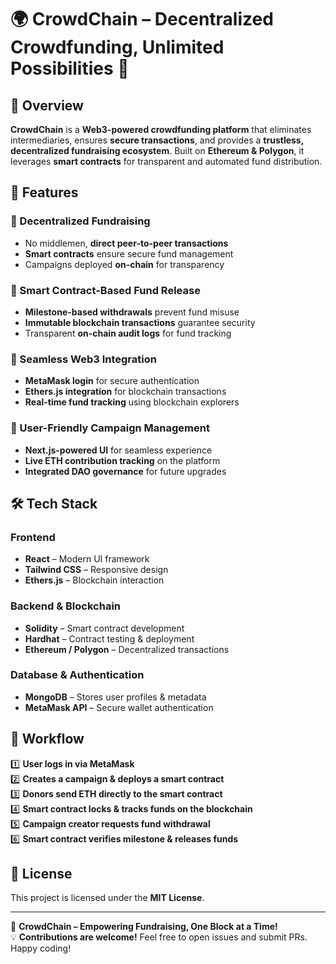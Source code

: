 # 🌍 CrowdChain – **Decentralized Crowdfunding, Unlimited Possibilities** 🚀  

## 🚀 Overview  

**CrowdChain** is a **Web3-powered crowdfunding platform** that eliminates intermediaries, ensures **secure transactions**, and provides a **trustless, decentralized fundraising ecosystem**. Built on **Ethereum & Polygon**, it leverages **smart contracts** for transparent and automated fund distribution.  

## 🌟 Features  

### 🔹 Decentralized Fundraising  
- No middlemen, **direct peer-to-peer transactions**  
- **Smart contracts** ensure secure fund management  
- Campaigns deployed **on-chain** for transparency  

### 🔹 Smart Contract-Based Fund Release  
- **Milestone-based withdrawals** prevent fund misuse  
- **Immutable blockchain transactions** guarantee security  
- Transparent **on-chain audit logs** for fund tracking  

### 🔹 Seamless Web3 Integration  
- **MetaMask login** for secure authentication  
- **Ethers.js integration** for blockchain transactions  
- **Real-time fund tracking** using blockchain explorers  

### 🔹 User-Friendly Campaign Management  
- **Next.js-powered UI** for seamless experience  
- **Live ETH contribution tracking** on the platform  
- **Integrated DAO governance** for future upgrades  

## 🛠️ Tech Stack  

### **Frontend**  
- **React** – Modern UI framework  
- **Tailwind CSS** – Responsive design  
- **Ethers.js** – Blockchain interaction  

### **Backend & Blockchain**  
- **Solidity** – Smart contract development  
- **Hardhat** – Contract testing & deployment  
- **Ethereum / Polygon** – Decentralized transactions  

### **Database & Authentication**  
- **MongoDB** – Stores user profiles & metadata  
- **MetaMask API** – Secure wallet authentication  

## 🔄 Workflow  

1️⃣ **User logs in via MetaMask**  
2️⃣ **Creates a campaign & deploys a smart contract**  
3️⃣ **Donors send ETH directly to the smart contract**  
4️⃣ **Smart contract locks & tracks funds on the blockchain**  
5️⃣ **Campaign creator requests fund withdrawal**  
6️⃣ **Smart contract verifies milestone & releases funds**  

## 📜 License  

This project is licensed under the **MIT License**.  

---

🚀 **CrowdChain – Empowering Fundraising, One Block at a Time!**  
💡 **Contributions are welcome!** Feel free to open issues and submit PRs.  
Happy coding!  
